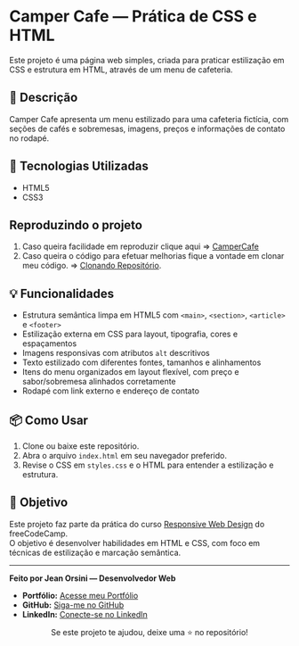 # Camper Cafe — Prática de CSS e HTML

Este projeto é uma página web simples, criada para praticar estilização em CSS e estrutura em HTML, através de um menu de cafeteria.

## 📝 Descrição

Camper Cafe apresenta um menu estilizado para uma cafeteria fictícia, com seções de cafés e sobremesas, imagens, preços e informações de contato no rodapé.

## 🚀 Tecnologias Utilizadas

- HTML5  
- CSS3

## Reproduzindo o projeto

1. Caso queira facilidade em reproduzir clique aqui => [CamperCafe](https://jeeanorsini.github.io/Portfolio/FreeCodeCamp_Projects/CamperCafe)
2. Caso queira o código para efetuar melhorias fique a vontade em clonar meu código. => [Clonando Repositório](https://docs.github.com/pt/repositories/creating-and-managing-repositories/cloning-a-repository).

## 💡 Funcionalidades

- Estrutura semântica limpa em HTML5 com `<main>`, `<section>`, `<article>` e `<footer>`  
- Estilização externa em CSS para layout, tipografia, cores e espaçamentos  
- Imagens responsivas com atributos `alt` descritivos  
- Texto estilizado com diferentes fontes, tamanhos e alinhamentos  
- Itens do menu organizados em layout flexível, com preço e sabor/sobremesa alinhados corretamente  
- Rodapé com link externo e endereço de contato  

## 📦 Como Usar

1. Clone ou baixe este repositório.  
2. Abra o arquivo `index.html` em seu navegador preferido.  
3. Revise o CSS em `styles.css` e o HTML para entender a estilização e estrutura.  

## 🎯 Objetivo

Este projeto faz parte da prática do curso [Responsive Web Design](https://www.freecodecamp.org/) do freeCodeCamp.  
O objetivo é desenvolver habilidades em HTML e CSS, com foco em técnicas de estilização e marcação semântica.

---


**Feito por Jean Orsini — Desenvolvedor Web**

* **Portfólio:** [Acesse meu Portfólio](https://jeeanorsini.github.io/Portfolio/)
* **GitHub:** [Siga-me no GitHub](https://github.com/jeeanorsini)
* **LinkedIn:** [Conecte-se no LinkedIn](https://www.linkedin.com/in/jeeanorsini/)

<div align="center">
    Se este projeto te ajudou, deixe uma ⭐ no repositório!
</div>
